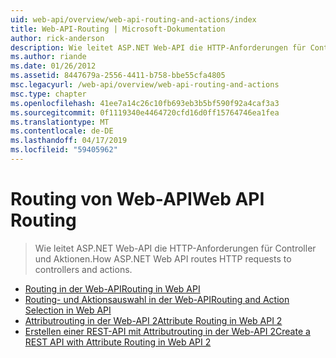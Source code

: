 ```yaml
---
uid: web-api/overview/web-api-routing-and-actions/index
title: Web-API-Routing | Microsoft-Dokumentation
author: rick-anderson
description: Wie leitet ASP.NET Web-API die HTTP-Anforderungen für Controller und Aktionen.
ms.author: riande
ms.date: 01/26/2012
ms.assetid: 8447679a-2556-4411-b758-bbe55cfa4805
msc.legacyurl: /web-api/overview/web-api-routing-and-actions
msc.type: chapter
ms.openlocfilehash: 41ee7a14c26c10fb693eb3b5bf590f92a4caf3a3
ms.sourcegitcommit: 0f1119340e4464720cfd16d0ff15764746ea1fea
ms.translationtype: MT
ms.contentlocale: de-DE
ms.lasthandoff: 04/17/2019
ms.locfileid: "59405962"
---
```

# <a name="web-api-routing"></a><span data-ttu-id="5c0de-103">Routing von Web-API</span><span class="sxs-lookup"><span data-stu-id="5c0de-103">Web API Routing</span></span>

> <span data-ttu-id="5c0de-104">Wie leitet ASP.NET Web-API die HTTP-Anforderungen für Controller und Aktionen.</span><span class="sxs-lookup"><span data-stu-id="5c0de-104">How ASP.NET Web API routes HTTP requests to controllers and actions.</span></span>


- [<span data-ttu-id="5c0de-105">Routing in der Web-API</span><span class="sxs-lookup"><span data-stu-id="5c0de-105">Routing in Web API</span></span>](routing-in-aspnet-web-api.md)
- [<span data-ttu-id="5c0de-106">Routing- und Aktionsauswahl in der Web-API</span><span class="sxs-lookup"><span data-stu-id="5c0de-106">Routing and Action Selection in Web API</span></span>](routing-and-action-selection.md)
- [<span data-ttu-id="5c0de-107">Attributrouting in der Web-API 2</span><span class="sxs-lookup"><span data-stu-id="5c0de-107">Attribute Routing in Web API 2</span></span>](attribute-routing-in-web-api-2.md)
- [<span data-ttu-id="5c0de-108">Erstellen einer REST-API mit Attributrouting in der Web-API 2</span><span class="sxs-lookup"><span data-stu-id="5c0de-108">Create a REST API with Attribute Routing in Web API 2</span></span>](create-a-rest-api-with-attribute-routing.md)
